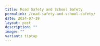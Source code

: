 ```yaml
---
title: Road Safety and School Safety
permalink: /road-safety-and-school-safety/
date: 2024-07-19
layout: post
description: ""
image: ""
variant: tiptap
---
```

